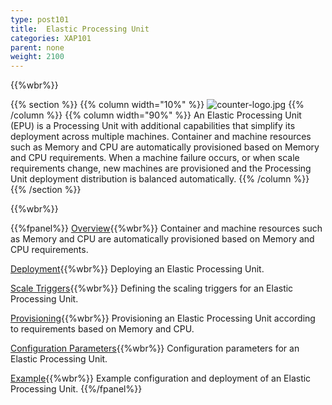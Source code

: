 ```yaml
---
type: post101
title:  Elastic Processing Unit
categories: XAP101
parent: none
weight: 2100
---
```


{{%wbr%}}

{{% section %}}
{{% column width="10%" %}}
![counter-logo.jpg](/attachment_files/subject/elastic.png)
{{% /column %}}
{{% column width="90%" %}}
An Elastic Processing Unit (EPU) is a Processing Unit with additional capabilities that simplify its deployment across multiple machines. Container and machine resources such as Memory and CPU are automatically provisioned based on Memory and CPU requirements.
When a machine failure occurs, or when scale requirements change, new machines are provisioned and the Processing Unit deployment distribution is balanced automatically.
{{% /column %}}
{{% /section %}}


{{%wbr%}}


{{%fpanel%}}
[Overview](./elastic-processing-unit.html){{%wbr%}}
Container and machine resources such as Memory and CPU are automatically provisioned based on Memory and CPU requirements.

[Deployment](./elastic-processing-unit-deploy.html){{%wbr%}}
Deploying an Elastic Processing Unit.

[Scale Triggers](./elastic-processing-unit-trigger.html){{%wbr%}}
Defining the scaling triggers for an Elastic Processing Unit.

[Provisioning](./elastic-processing-unit-provisioning.html){{%wbr%}}
Provisioning an Elastic Processing Unit according to requirements based on Memory and CPU.

[Configuration Parameters](./elastic-processing-unit-properties.html){{%wbr%}}
Configuration parameters for an Elastic Processing Unit.

[Example](./elastic-processing-unit-example.html){{%wbr%}}
Example configuration and deployment of an Elastic Processing Unit.
{{%/fpanel%}}

<br>


